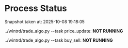 # Process Status

Snapshot taken at: 2025-10-08 19:18:05

../wintrd/trade_algo.py --task price_update: **NOT RUNNING**

../wintrd/trade_algo.py --task buy_sell: **NOT RUNNING**

